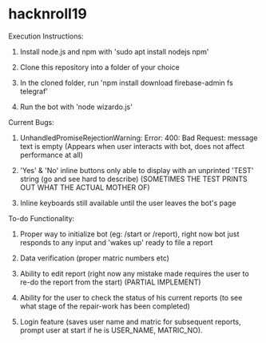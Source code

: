 # hacknroll19

Execution Instructions:
1. Install node.js and npm with 'sudo apt install nodejs npm'

2. Clone this repository into a folder of your choice

3. In the cloned folder, run 'npm install download firebase-admin fs telegraf'

4. Run the bot with 'node wizardo.js'

Current Bugs:

1. UnhandledPromiseRejectionWarning: Error: 400: Bad Request: message text is empty (Appears when user interacts with bot, does not affect performance at all)

2. 'Yes' & 'No' inline buttons only able to display with an unprinted 'TEST' string (go and see hard to describe) (SOMETIMES THE TEST PRINTS OUT WHAT THE ACTUAL MOTHER OF)

3. Inline keyboards still available until the user leaves the bot's page

To-do Functionality:

1. Proper way to initialize bot (eg: /start or /report), right now bot just responds to any input and 'wakes up' ready to file a report

2. Data verification (proper matric numbers etc)

3. Ability to edit report (right now any mistake made requires the user to re-do the report from the start) (PARTIAL IMPLEMENT)

4. Ability for the user to check the status of his current reports (to see what stage of the repair-work has been completed)

5. Login feature (saves user name and matric for subsequent reports, prompt user at start if he is USER_NAME, MATRIC_NO).
